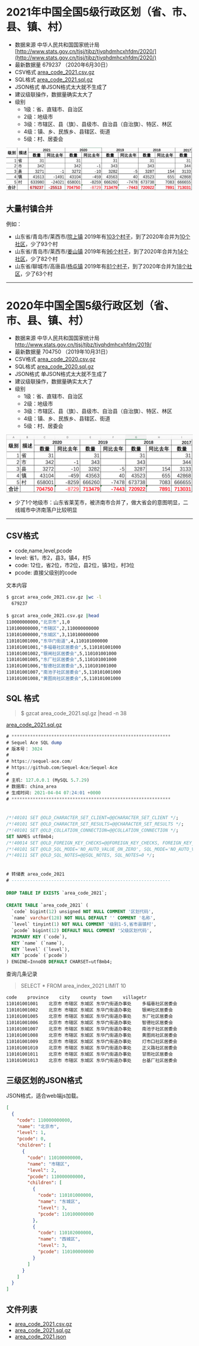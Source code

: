 # 2021年中国全国5级行政区划（省、市、县、镇、村）

* 数据来源 中华人民共和国国家统计局 [http://www.stats.gov.cn/tjsj/tjbz/tjyqhdmhcxhfdm/2020/](http://www.stats.gov.cn/tjsj/tjbz/tjyqhdmhcxhfdm/2020/)
* 最新数据量 679237 （2020年6月30日）
* CSV格式 [area_code_2021.csv.gz](area_code_2021.csv.gz)
* SQL格式 [area_code_2021.sql.gz](area_code_2021.sql.gz)
* JSON格式 单JSON格式太大就不生成了
* 建议级联操作，数据量确实太大了
* 级别
  * 1级：省、直辖市、自治区
  * 2级：地级市
  * 3级：市辖区、县（旗）、县级市、自治县（自治旗）、特区、林区
  * 4级：镇、乡、民族乡、县辖区、街道
  * 5级：村、居委会

![summary](summary2021.jpg "汇总")

## 大量村镇合并

例如：

- 山东省/青岛市/莱西市/[院上镇](http://www.stats.gov.cn/tjsj/tjbz/tjyqhdmhcxhfdm/2020/37/02/370285.html)  2019年有[103个村子](http://www.stats.gov.cn/tjsj/tjbz/tjyqhdmhcxhfdm/2019/37/02/85/370285104.html)，到了2020年合并为[10个社区](http://www.stats.gov.cn/tjsj/tjbz/tjyqhdmhcxhfdm/2020/37/02/85/370285104.html)，少了93个村
- 山东省/青岛市/莱西市/[姜山镇](http://www.stats.gov.cn/tjsj/tjbz/tjyqhdmhcxhfdm/2020/37/02/370285.html)  2019年有[96个村子](http://www.stats.gov.cn/tjsj/tjbz/tjyqhdmhcxhfdm/2019/37/02/85/370285101.html)，到了2020年合并为[14个社区](http://www.stats.gov.cn/tjsj/tjbz/tjyqhdmhcxhfdm/2020/37/02/85/370285101.html)，少了82个村
- 山东省/聊城市/高唐县/[杨屯镇](http://www.stats.gov.cn/tjsj/tjbz/tjyqhdmhcxhfdm/2020/37/15/371526.html)  2019年有[81个村子](http://www.stats.gov.cn/tjsj/tjbz/tjyqhdmhcxhfdm/2019/37/15/26/371526109.html)，到了2020年合并为[18个社区](http://www.stats.gov.cn/tjsj/tjbz/tjyqhdmhcxhfdm/2020/37/15/26/371526109.html)，少了63个村

---

# 2020年中国全国5级行政区划（省、市、县、镇、村）

* 数据来源 中华人民共和国国家统计局 http://www.stats.gov.cn/tjsj/tjbz/tjyqhdmhcxhfdm/2019/
* 最新数据量 704750 （2019年10月31日）
* CSV格式 [area_code_2020.csv.gz](area_code_2020.csv.gz)
* SQL格式 [area_code_2020.sql.gz](area_code_2020.sql.gz)
* JSON格式 单JSON格式太大就不生成了
* 建议级联操作，数据量确实太大了
* 级别
  * 1级：省、直辖市、自治区
  * 2级：地级市
  * 3级：市辖区、县（旗）、县级市、自治县（自治旗）、特区、林区
  * 4级：镇、乡、民族乡、县辖区、街道
  * 5级：村、居委会

![summary](summary.png "汇总")

- 少了1个地级市：山东省莱芜市，被济南市合并了，做大省会的意图明显，二线城市中济南落户比较明显

---

## CSV格式

* code,name,level,pcode
* level: 省1，市2，县3，镇4，村5
* code: 12位，省2位，市2位，县2位，镇3位，村3位
* pcode: 直接父级别的code

文本内容

```bash
$ gzcat area_code_2021.csv.gz |wc -l
  679237

$ gzcat area_code_2021.csv.gz |head
110000000000,"北京市",1,0
110100000000,"市辖区",2,110000000000
110101000000,"东城区",3,110100000000
110101001000,"东华门街道",4,110101000000
110101001001,"多福巷社区居委会",5,110101001000
110101001002,"银闸社区居委会",5,110101001000
110101001005,"东厂社区居委会",5,110101001000
110101001006,"智德社区居委会",5,110101001000
110101001007,"南池子社区居委会",5,110101001000
110101001008,"黄图岗社区居委会",5,110101001000
```

## SQL 格式

> $ gzcat area_code_2021.sql.gz |head -n 38

[area_code_2021.sql.gz](area_code_2021.sql.gz)

```sql
# ************************************************************
# Sequel Ace SQL dump
# 版本号： 3024
#
# https://sequel-ace.com/
# https://github.com/Sequel-Ace/Sequel-Ace
#
# 主机: 127.0.0.1 (MySQL 5.7.29)
# 数据库: china_area
# 生成时间: 2021-04-04 07:24:01 +0000
# ************************************************************


/*!40101 SET @OLD_CHARACTER_SET_CLIENT=@@CHARACTER_SET_CLIENT */;
/*!40101 SET @OLD_CHARACTER_SET_RESULTS=@@CHARACTER_SET_RESULTS */;
/*!40101 SET @OLD_COLLATION_CONNECTION=@@COLLATION_CONNECTION */;
SET NAMES utf8mb4;
/*!40014 SET @OLD_FOREIGN_KEY_CHECKS=@@FOREIGN_KEY_CHECKS, FOREIGN_KEY_CHECKS=0 */;
/*!40101 SET @OLD_SQL_MODE='NO_AUTO_VALUE_ON_ZERO', SQL_MODE='NO_AUTO_VALUE_ON_ZERO' */;
/*!40111 SET @OLD_SQL_NOTES=@@SQL_NOTES, SQL_NOTES=0 */;


# 转储表 area_code_2021
# ------------------------------------------------------------

DROP TABLE IF EXISTS `area_code_2021`;

CREATE TABLE `area_code_2021` (
  `code` bigint(12) unsigned NOT NULL COMMENT '区划代码',
  `name` varchar(128) NOT NULL DEFAULT '' COMMENT '名称',
  `level` tinyint(1) NOT NULL COMMENT '级别1-5,省市县镇村',
  `pcode` bigint(12) DEFAULT NULL COMMENT '父级区划代码',
  PRIMARY KEY (`code`),
  KEY `name` (`name`),
  KEY `level` (`level`),
  KEY `pcode` (`pcode`)
) ENGINE=InnoDB DEFAULT CHARSET=utf8mb4;
```

查询几条记录

> SELECT * FROM area_index_2021 LIMIT 10

```text
code    province    city    county  town    villagetr
110101001001    北京市 市辖区 东城区 东华门街道办事处    多福巷社区居委会
110101001002    北京市 市辖区 东城区 东华门街道办事处    银闸社区居委会
110101001005    北京市 市辖区 东城区 东华门街道办事处    东厂社区居委会
110101001006    北京市 市辖区 东城区 东华门街道办事处    智德社区居委会
110101001007    北京市 市辖区 东城区 东华门街道办事处    南池子社区居委会
110101001008    北京市 市辖区 东城区 东华门街道办事处    黄图岗社区居委会
110101001009    北京市 市辖区 东城区 东华门街道办事处    灯市口社区居委会
110101001010    北京市 市辖区 东城区 东华门街道办事处    正义路社区居委会
110101001011    北京市 市辖区 东城区 东华门街道办事处    甘雨社区居委会
110101001013    北京市 市辖区 东城区 东华门街道办事处    台基厂社区居委会
```

## 三级区划的JSON格式

JSON格式，适合web端js加载。

```json
[
  {
    "code": 110000000000,
    "name": "北京市",
    "level": 1,
    "pcode": 0,
    "children": [
      {
        "code": 110100000000,
        "name": "市辖区",
        "level": 2,
        "pcode": 110000000000,
        "children": [
          {
            "code": 110101000000,
            "name": "东城区",
            "level": 3,
            "pcode": 110100000000
          },
          {
            "code": 110102000000,
            "name": "西城区",
            "level": 3,
            "pcode": 110100000000
          }
        ]
      }
    ]
  }
]
```

## 文件列表

- [area_code_2021.csv.gz](area_code_2021.csv.gz)
- [area_code_2021.sql.gz](area_code_2021.sql.gz)
- [area_code_2021.json](area_code_2021.json)
